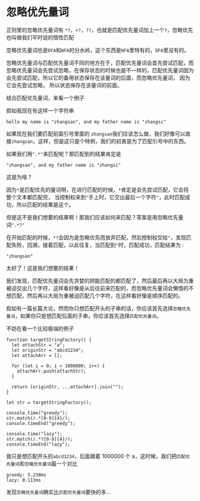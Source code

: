# 忽略优先量词
正则里的忽略优先量词有 `*?`，`+?`，`??`，也就是匹配优先量词加上一个`?`，忽略优先也叫做我们平时说的惰性匹配

忽略优先量词也是`DFA`和`NFA`的分水岭，这个东西是`NFA`里特有的，`DFA`里没有的。

忽略优先量词与匹配优先量词不同的地方在于，匹配优先量词会首先尝试匹配，而忽略优先量词会先尝试忽略，在保存状态的时候也是不一样的，匹配优先量词因为会先尝试匹配，所以它的备用状态保存在该量词的后面，而忽略优先量词， 因为它会先尝试忽略， 所以状态保存在该量词的前面。

结合匹配优先量词，来看一个例子

假如我现在有这样一个字符串

```
hello my name is "zhangsan", and my father name is "zhangsi"
```

如果现在我们要匹配前面引号里面的 `zhangsan`我们应该怎么做，我们好像可以直接`zhangsan`，这样，但是这只是个特例，我们的初衷是为了匹配引号中的东西。

如果我们用`".*"`来匹配呢？那匹配到的结果肯定是

```
"zhangsan", and my father name is "zhangsi"
```

这是为啥？

因为`*`是匹配优先的量词啊，在进行匹配的时候，`*`肯定是会先尝试匹配，它会将整个文本都匹配完， 当控制权来到`"`手上时，它交出最后一个字符`"`，此时匹配成功，所以匹配的结果是这个。

但是这不是我们想要的结果啊！那我们应该如何来匹配？答案是用忽略优先量词`".*?"`

在开始匹配的时候，`*?`会因为是忽略优先而放弃匹配，然后控制权交给`"`，发现匹配失败，回溯，接着匹配，以此往复，当匹配到`"`时，匹配成功，匹配结果为 :

```
"zhangsan"
```

太好了！这是我们想要的结果！

我们发现，匹配优先量词会先贪婪的把能匹配的都匹配了，然后最后再以大局为重被迫交出几个字符，这样看好像是从后往前来匹配的，而忽略优先量词会懒惰的不想匹配，然后再以大局为重被迫匹配几个字符，在这样看好像是顺序匹配的。

假如有一篇长篇大论，然而你只想匹配开头的子串的话，你应该首先选择`忽略优先量词`，如果你只是想匹配后面的子串，你应该首先选择`匹配优先量词`。

不妨在看一个比较极端的例子

```
function targetStringFactory() {
  let attachStr = "a";
  let originStr = "abcd1234";
  let attachArr = [];

  for (let i = 0; i < 1000000; i++) {
    attachArr.push(attachStr);
  }

  return [originStr, ...attachArr].join("");
}

let str = targetStringFactory();

console.time("greedy");
str.match(/.*[0-9]{4}/);
console.timeEnd("greedy");

console.time("lazy");
str.match(/.*?[0-9]{4}/);
console.timeEnd("lazy");
```

我只是想匹配开头的`abcd1234`，后面跟着 1000000 个 a，这时候，我们把`匹配优先量词`和`忽略优先量词`最一个对比

```
greedy: 5.238ms
lazy: 0.113ms
```

发现`忽略优先量词`确实比`匹配优先量词`要快的多...